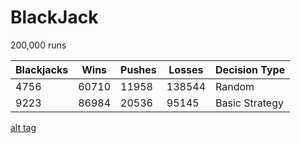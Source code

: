 # BlackJack

200,000 runs

Blackjacks |  Wins  | Pushes | Losses | Decision Type
---------- | ------ | ------ | ------ | -------------
4756       | 60710  | 11958  | 138544 | Random
9223       | 86984  | 20536  | 95145  | Basic Strategy

[alt tag](http://imgur.com/O4N2MiM)
